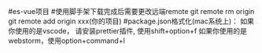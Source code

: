 #es-vue项目
    #使用脚手架下载完成后需要更改远端remote
        git remote rm origin
        git remote add origin xxx(你的项目)
    #package.json格式化(mac系统上)：
        如果你使用的是vscode， 请安装prettier插件, 使用shift+option+f
        如果你使用的是webstorm，使用option+command+l
